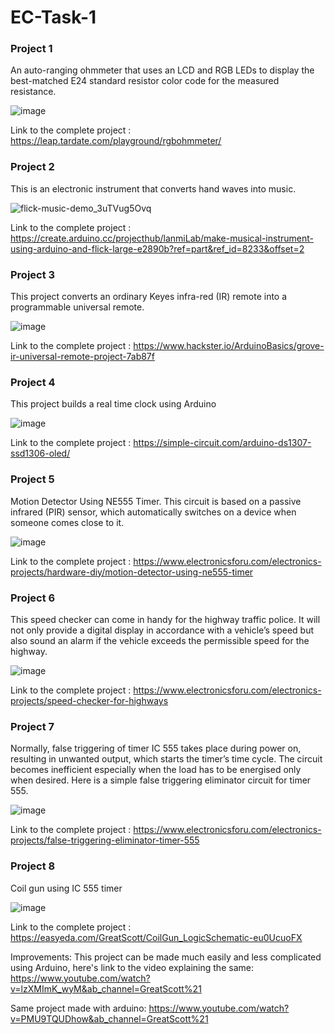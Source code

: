 # EC-Task-1

### Project 1

An auto-ranging ohmmeter that uses an LCD and RGB LEDs to display the best-matched E24 standard resistor color code for the measured resistance.

![image](https://user-images.githubusercontent.com/85746610/128638181-36d4ef24-991d-4fac-93fd-d9f9b5b131cc.png)

Link to the complete project : https://leap.tardate.com/playground/rgbohmmeter/

### Project 2

This is an electronic instrument that converts hand waves into music.

![flick-music-demo_3uTVug5Ovq](https://user-images.githubusercontent.com/85746610/128639123-f3171150-14df-4206-8f98-cea5b2528330.gif)

Link to the complete project : https://create.arduino.cc/projecthub/lanmiLab/make-musical-instrument-using-arduino-and-flick-large-e2890b?ref=part&ref_id=8233&offset=2

### Project 3

This project converts an ordinary Keyes infra-red (IR) remote into a programmable universal remote.

![image](https://user-images.githubusercontent.com/85746610/128643362-05e65212-164a-4066-8dd3-4ad07f156793.png)

Link to the complete project : https://www.hackster.io/ArduinoBasics/grove-ir-universal-remote-project-7ab87f

### Project 4

This project builds a real time clock using Arduino

![image](https://user-images.githubusercontent.com/85746610/128643427-6fb3cc54-c05c-460b-b78d-20a11192aa9a.png)

Link to the complete project : https://simple-circuit.com/arduino-ds1307-ssd1306-oled/

### Project 5

Motion Detector Using NE555 Timer. This circuit is based on a passive infrared (PIR) sensor, which automatically switches on a device when someone comes close to it.

![image](https://user-images.githubusercontent.com/85746610/128645567-daf42e5b-f804-46c2-a5fe-dc061d53adcf.png)

Link to the complete project : https://www.electronicsforu.com/electronics-projects/hardware-diy/motion-detector-using-ne555-timer

### Project 6

This speed checker can come in handy for the highway traffic police. It will not only provide a digital display in accordance with a vehicle’s speed but also sound an alarm if the vehicle exceeds the permissible speed for the highway.

![image](https://user-images.githubusercontent.com/85746610/128645590-915a70d0-7816-454e-be62-d4fdf905f39a.png)

Link to the complete project : https://www.electronicsforu.com/electronics-projects/speed-checker-for-highways

### Project 7

Normally, false triggering of timer IC 555 takes place during power on, resulting in unwanted output, which starts the timer’s time cycle. The circuit becomes inefficient especially when the load has to be energised only when desired. Here is a simple false triggering eliminator circuit for timer 555.

![image](https://user-images.githubusercontent.com/85746610/128645617-273c87d4-cb11-48e3-8e51-148d02d023a8.png)

Link to the complete project : https://www.electronicsforu.com/electronics-projects/false-triggering-eliminator-timer-555

### Project 8

Coil gun using IC 555 timer

![image](https://user-images.githubusercontent.com/85746610/128645731-c76c58d7-b69e-4bd5-b98d-ca722ca8ef73.png)

Link to the complete project : https://easyeda.com/GreatScott/CoilGun_LogicSchematic-eu0UcuoFX

Improvements: This project can be made much easily and less complicated using Arduino, here's link to the video explaining the same: https://www.youtube.com/watch?v=lzXMImK_wyM&ab_channel=GreatScott%21

Same project made with arduino: https://www.youtube.com/watch?v=PMU9TQUDhow&ab_channel=GreatScott%21
